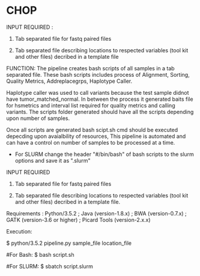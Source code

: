 # CHOP

INPUT REQUIRED : 

1. Tab separated file for fastq paired files

2. Tab separated file describing locations to respected variables (tool kit and other files) decribed in a template file

FUNCTION: The pipeline creates bash scripts of all samples in a tab separated file. These bash scripts includes process of Alignment, Sorting, Quality Metrics, Addreplacegrps, Haplotype Caller.

Haplotype caller was used to call variants because the test sample didnot have tumor_matched_normal. In between the process it generated baits file for hsmetrics and interval list required for quality metrics and calling variants. The scripts folder generated should have all the scripts depending upon number of samples.

Once all scripts are generated bash scipt.sh cmd should be executed depecding upon avaialbility of resources, This pipeline is automated and can have a control on number of samples to be processed at a time.

* For SLURM change the header "#/bin/bash" of bash scripts to the slurm options and save it as ".slurm"

INPUT REQUIRED 
1. Tab separated file for fastq paired files
             
2. Tab separated file describing locations to respected variables (tool kit and other files) decribed in a template file.

Requirements :
Python/3.5.2 ; 
Java (version-1.8.x) ; 
BWA (version-0.7.x) ; 
GATK (version-3.6 or higher) ; 
Picard Tools (version-2.x.x)

Execution:
    
$ python/3.5.2 pipeline.py sample_file location_file

#For Bash:
$ bash script.sh 

#For SLURM:
$ sbatch script.slurm
